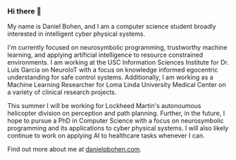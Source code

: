 ### Hi there 👋
<!--
**daniel-bohen/daniel-bohen** is a ✨ _special_ ✨ repository because its `README.md` (this file) appears on your GitHub profile.
Here are some ideas to get you started:
- 🔭 I’m currently working on ...
- 🌱 I’m currently learning ...
- 👯 I’m looking to collaborate on ...
- 🤔 I’m looking for help with ...
- 💬 Ask me about ...
- 📫 How to reach me: ...
- 😄 Pronouns: ...
- ⚡ Fun fact: ...
-->
My name is Daniel Bohen, and I am a computer science student broadly interested in intelligent cyber physical systems. 

I'm currently focused on neurosymbolic programming, trustworthy machine learning, and applying artificial intelligence to resource constrained environments. I am working at the USC Information Sciences Institute for Dr. Luis Garcia on NeuroIoT with a focus on knowledge informed egocentric understanding for safe control systems. Additionally, I am working as a Machine Learning Researcher for Loma Linda University Medical Center on a variety of clinical research projects. 

This summer I will be working for Lockheed Martin's autonoumous helicopter division on perception and path planning. Further, in the future, I hope to pursue a PhD in Computer Science with a focus on neurosymbolic programming and its applications to cyber physical systems. I will also likely continue to work on applying AI to healthcare tasks whenever I can. 

Find out more about me at [danielpbohen.com](https://danielpbohen.com/).
<!-- 
![](https://raw.githubusercontent.com/daniel-bohen/my-github-stats/master/generated/overview.svg#gh-dark-mode-only)
![](https://raw.githubusercontent.com/daniel-bohen/my-github-stats/master/generated/overview.svg#gh-light-mode-only)

![](https://raw.githubusercontent.com/daniel-bohen/my-github-stats/master/generated/languages.svg#gh-dark-mode-only)
![](https://raw.githubusercontent.com/daniel-bohen/my-github-stats/master/generated/languages.svg#gh-light-mode-only)
 -->
